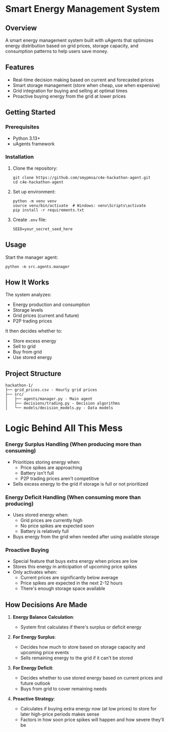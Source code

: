 # Smart Energy Management System

## Overview

A smart energy management system built with uAgents that optimizes energy distribution based on grid prices, storage capacity, and consumption patterns to help users save money.

## Features

- Real-time decision making based on current and forecasted prices
- Smart storage management (store when cheap, use when expensive)
- Grid integration for buying and selling at optimal times
- Proactive buying energy from the grid at lower prices

## Getting Started

### Prerequisites

- Python 3.13+
- uAgents framework

### Installation

1. Clone the repository:
   ```
   git clone https://github.com/smypmsa/c4e-hackathon-agent.git
   cd c4e-hackathon-agent
   ```

2. Set up environment:
   ```
   python -m venv venv
   source venv/bin/activate  # Windows: venv\Scripts\activate
   pip install -r requirements.txt
   ```

3. Create `.env` file:
   ```
   SEED=your_secret_seed_here
   ```

## Usage

Start the manager agent:
```
python -m src.agents.manager
```

## How It Works

The system analyzes:
- Energy production and consumption
- Storage levels
- Grid prices (current and future)
- P2P trading prices

It then decides whether to:
- Store excess energy
- Sell to grid
- Buy from grid
- Use stored energy

## Project Structure

```
hackathon-1/
├── grid_prices.csv - Hourly grid prices
├── src/
│   ├── agents/manager.py - Main agent
│   ├── decisions/trading.py - Decision algorithms
│   └── models/decision_models.py - Data models
```

# Logic Behind All This Mess

### Energy Surplus Handling (When producing more than consuming)
- Prioritizes storing energy when:
  - Price spikes are approaching
  - Battery isn't full
  - P2P trading prices aren't competitive
- Sells excess energy to the grid if storage is full or not prioritized

### Energy Deficit Handling (When consuming more than producing)
- Uses stored energy when:
  - Grid prices are currently high
  - No price spikes are expected soon
  - Battery is relatively full
- Buys energy from the grid when needed after using available storage

### Proactive Buying
- Special feature that buys extra energy when prices are low
- Stores this energy in anticipation of upcoming price spikes
- Only activates when:
  - Current prices are significantly below average
  - Price spikes are expected in the next 2-12 hours
  - There's enough storage space available

## How Decisions Are Made

1. **Energy Balance Calculation**:
   - System first calculates if there's surplus or deficit energy

2. **For Energy Surplus**:
   - Decides how much to store based on storage capacity and upcoming price events
   - Sells remaining energy to the grid if it can't be stored

3. **For Energy Deficit**:
   - Decides whether to use stored energy based on current prices and future outlook
   - Buys from grid to cover remaining needs

4. **Proactive Strategy**:
   - Calculates if buying extra energy now (at low prices) to store for later high-price periods makes sense
   - Factors in how soon price spikes will happen and how severe they'll be
